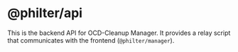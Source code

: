# @philter/api

This is the backend API for OCD-Cleanup Manager. It provides a relay script that communicates with the frontend (`@philter/manager`).
